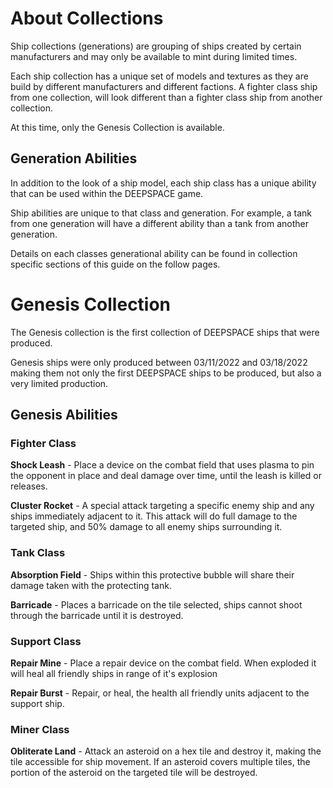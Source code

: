 # About Collections

Ship collections (generations) are grouping of ships created by certain manufacturers and may only be available to mint during limited times.

Each ship collection has a unique set of models and textures as they are build by different manufacturers and different factions. A fighter class ship from one collection, will look different than a fighter class ship from another collection.

At this time, only the Genesis Collection is available.

## Generation Abilities
In addition to the look of a ship model, each ship class has a unique ability that can be used within the DEEPSPACE game.

Ship abilities are unique to that class and generation. For example, a tank from one generation will have a different ability than a tank from another generation.

Details on each classes generational ability can be found in collection specific sections of this guide on the follow pages.

# Genesis Collection

The Genesis collection is the first collection of DEEPSPACE ships that were produced.

Genesis ships were only produced between 03/11/2022 and 03/18/2022 making them not only the first DEEPSPACE ships to be produced, but also a very limited production.

## Genesis Abilities

### Fighter Class

**Shock Leash** - Place a device on the combat field that uses plasma to pin the opponent in place and deal damage over time, until the leash is killed or releases.

**Cluster Rocket** - A special attack targeting a specific enemy ship and any ships immediately adjacent to it. This attack will do full damage to the targeted ship, and 50% damage to all enemy ships surrounding it.

### Tank Class

**Absorption Field** - Ships within this protective bubble will share their damage taken with the protecting tank.

**Barricade** - Places a barricade on the tile selected, ships cannot shoot through the barricade until it is destroyed.

### Support Class

**Repair Mine** - Place a repair device on the combat field. When exploded it will heal all friendly ships in range of it's explosion

**Repair Burst** - Repair, or heal, the health all friendly units adjacent to the support ship.

### Miner Class

**Obliterate Land** - Attack an asteroid on a hex tile and destroy it, making the tile accessible for ship movement. If an asteroid covers multiple tiles, the portion of the asteroid on the targeted tile will be destroyed.